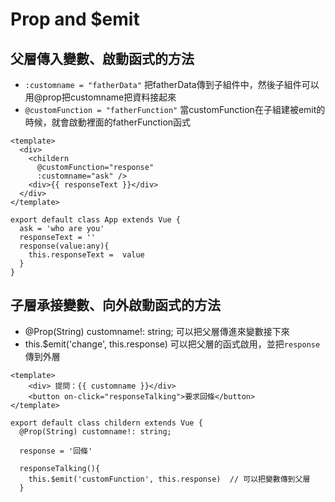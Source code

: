 # Prop and $emit

## 父層傳入變數、啟動函式的方法
  - `:customname = "fatherData"`  把fatherData傳到子組件中，然後子組件可以用@prop把customname把資料接起來
  - `@customFunction = "fatherFunction"` 當customFunction在子組建被emit的時候，就會啟動裡面的fatherFunction函式

```Js
<template>
  <div>
    <childern
      @customFunction="response"
      :customname="ask" />
    <div>{{ responseText }}</div>
  </div>
</template>

export default class App extends Vue {
  ask = 'who are you'
  responseText = ''
  response(value:any){
    this.responseText =  value
  }
}
```

## 子層承接變數、向外啟動函式的方法
  - @Prop(String) customname!: string; 可以把父層傳進來變數接下來
  - this.$emit('change', this.response) 可以把父層的函式啟用，並把`response`傳到外層

``` Js
<template>
    <div> 提問：{{ customname }}</div>
    <button on-click="responseTalking">要求回條</button>
</template>

export default class childern extends Vue {
  @Prop(String) customname!: string;

  response = '回條'

  responseTalking(){
    this.$emit('customFunction', this.response)  // 可以把變數傳到父層
  }
```